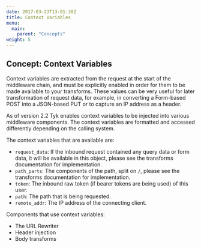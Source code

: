 ```yaml
---
date: 2017-03-23T13:01:30Z
title: Context Variables
menu:
  main:
    parent: "Concepts"
weight: 5 
---
```


## Concept: Context Variables

Context variables are extracted from the request at the start of the middleware chain, and must be explicitly enabled in order for them to be made available to your transforms. These values can be very useful for later transformation of request data, for example, in converting a Form-based POST into a JSON-based PUT or to capture an IP address as a header.

As of version 2.2 Tyk enables context variables to be injected into various middleware components. The context variables are formatted and accessed differently depending on the calling system.

The context variables that are available are:

*   `request_data`: If the inbound request contained any query data or form data, it will be available in this object, please see the transforms documentation for implementation.
*   `path_parts`: The components of the path, split on `/`, please see the transforms documentation for implementation.
*   `token`: The inbound raw token (if bearer tokens are being used) of this user.
*   `path`: The path that is being requested.
*   `remote_addr`: The IP address of the connecting client.

Components that use context variables:

*   The URL Rewriter
*   Header injection
*   Body transforms